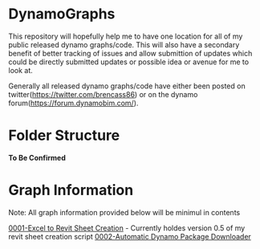 # DynamoGraphs

This repository will hopefully help me to have one location for all of my public released dynamo graphs/code. This will also have a secondary benefit of better tracking of issues and allow submittion of updates which could be directly submitted updates or possible idea or avenue for me to look at.

Generally all released dynamo graphs/code have either been posted on twitter(https://twitter.com/brencass86) or on the dynamo forum(https://forum.dynamobim.com/).

# Folder Structure
**To Be Confirmed**


# Graph Information
Note: All graph information provided below will be minimul in contents 

[0001-Excel to Revit Sheet Creation](https://github.com/brencass/DynamoGraphs/tree/master/0001-Excel%20to%20Revit%20Sheet%20Creation) - Currently holdes version 0.5 of my revit sheet creation script
[0002-Automatic Dynamo Package Downloader](https://github.com/brencass/DynamoGraphs/tree/master/0002-Automatic%20Dynamo%20Package%20Downloader) 

